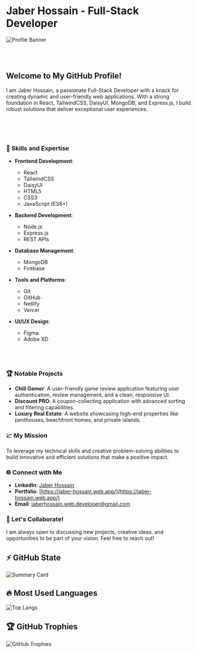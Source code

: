 # Jaber Hossain - Full-Stack Developer

![Profile Banner](https://your-image-link-here.com/banner.png)

<br>
<br>

## Welcome to My GitHub Profile!

I am Jaber Hossain, a passionate Full-Stack Developer with a knack for creating dynamic and user-friendly web applications. With a strong foundation in React, TailwindCSS, DaisyUI, MongoDB, and Express.js, I build robust solutions that deliver exceptional user experiences.

<br>
<br>
<br>


### 🌟 Skills and Expertise
- **Frontend Development**: 
  - React
  - TailwindCSS
  - DaisyUI
  - HTML5
  - CSS3
  - JavaScript (ES6+)
- **Backend Development**: 
  - Node.js
  - Express.js
  - REST APIs
- **Database Management**: 
  - MongoDB
  - Firebase
- **Tools and Platforms**: 
  - Git
  - GitHub
  - Netlify
  - Vercel
- **UI/UX Design**: 
  - Figma
  - Adobe XD
 

  <br>
  <br>
  <br>

### 🏆 Notable Projects
- **Chill Gamer**: A user-friendly game review application featuring user authentication, review management, and a clean, responsive UI.
- **Discount PRO**: A coupon-collecting application with advanced sorting and filtering capabilities.
- **Luxury Real Estate**: A website showcasing high-end properties like penthouses, beachfront homes, and private islands.

### 📈 My Mission
To leverage my technical skills and creative problem-solving abilities to build innovative and efficient solutions that make a positive impact.

### 🌐 Connect with Me
- **LinkedIn**: [Jaber Hossain](https://www.linkedin.com/in/jaberhossains)
- **Portfolio**: [https://jaber-hossain.web.app/](https://jaber-hossain.web.app/)
- **Email**: [jaberhossain.web.developer@gmail.com](mailto:jaberhossain.web.developer@gmail.com)

### 🚀 Let's Collaborate!
I am always open to discussing new projects, creative ideas, and opportunities to be part of your vision. Feel free to reach out!

## ⚡ GitHub State
![Summary Card](https://github-profile-summary-cards.vercel.app/api/cards/profile-details?username=JaberHossain&theme=radical)




## 🔥 Most Used Languages
![Top Langs](https://github-readme-stats.vercel.app/api/top-langs/?username=JaberHossain&layout=compact&theme=radical)

## 🏆 GitHub Trophies
![GitHub Trophies](https://github-profile-trophy.vercel.app/?username=JaberHossain&theme=gruvbox)


